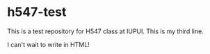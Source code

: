# h547-test
This is a test repository for H547 class at IUPUI.
This is my third line.

I can't wait to write in HTML!
